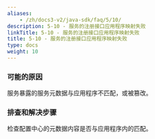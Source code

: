 ```yaml
---
aliases:
    - /zh/docs3-v2/java-sdk/faq/5/10/
description: 5-10 - 服务的注册接口应用程序映射失败
linkTitle: 5-10 - 服务的注册接口应用程序映射失败
title: 5-10 - 服务的注册接口应用程序映射失败
type: docs
weight: 10
---
```




### 可能的原因

服务暴露的服务元数据与应用程序不匹配，或被篡改。

### 排查和解决步骤

检查配置中心的元数据内容是否与应用程序内的匹配。